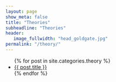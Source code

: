 ```yaml
---
layout: page
show_meta: false
title: "Theories"
subheadline: "Theories"
header:
   image_fullwidth: "head_goldgate.jpg"
permalink: "/theory/"
---
```

<ul>
    {% for post in site.categories.theory %}
    <li><a href="{{ site.url }}{{ site.baseurl }}{{ post.url }}">{{ post.title }}</a></li>
    {% endfor %}
</ul>